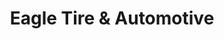 ---
title: "Eagle Tire & Automotive"
url: /federal-way/eagle-tire-and-automotive/
shop: car repair
---
